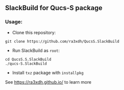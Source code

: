 ## SlackBuild for Qucs-S package

### Usage:

* Clone this repository:

~~~
git clone https://github.com/ra3xdh/QucsS.SlackBuild
~~~

* Run SlackBuild as `root`:

~~~
cd QucsS.S.SlackBuild
./qucs-S.SlackBuild
~~~

* Install `txz` package with `installpkg`


See https://ra3xdh.github.io/ to learn more

